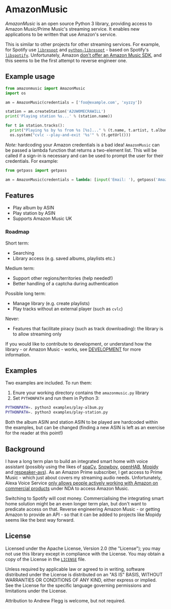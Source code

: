 AmazonMusic
===========

_AmazonMusic_ is an open source Python 3 library, providing access to Amazon Music/Prime Music's streaming service. It enables new applications to be written that use Amazon's service.

This is similar to other projects for other streaming services. For example, for Spotify use [`librespot`](https://github.com/plietar/librespot) and [`python-librespot`](https://github.com/plietar/python-librespot/) - based on Spotify's [`libspotify`](https://developer.spotify.com/technologies/libspotify/). Unfortunately, Amazon [don't offer an Amazon Music SDK](https://forums.developer.amazon.com/questions/58421/amazon-music-api.html), and this seems to be the first attempt to reverse engineer one.

Example usage
-------------

```python
from amazonmusic import AmazonMusic
import os

am = AmazonMusic(credentials = ['foo@example.com', 'xyzzy'])

station = am.createStation('A2UW0MECRAWILL')
print('Playing station %s...' % (station.name))

for t in station.tracks():
  print("Playing %s by %s from %s [%s]..." % (t.name, t.artist, t.album, t.albumArtist))
  os.system("cvlc --play-and-exit '%s'" % (t.getUrl()))
```

_Note:_ hardcoding your Amazon credentials is a bad idea! `AmazonMusic` can be passed a lambda function that returns a two-element list. This will be called if a sign-in is necessary and can be used to prompt the user for their credentials. For example:

```python
from getpass import getpass

am = AmazonMusic(credentials = lambda: [input('Email: '), getpass('Amazon password: ')])
```

Features
--------

* Play album by ASIN
* Play station by ASIN
* Supports Amazon Music UK

### Roadmap
Short term:

* Searching
* Library access (e.g. saved albums, playlists etc.)

Medium term:

* Support other regions/territories (help needed!)
* Better handling of a captcha during authentication

Possible long term:

* Manage library (e.g. create playlists)
* Play tracks without an external player (such as `cvlc`)

Never:

* Features that facilitate piracy (such as track downloading): the library is to allow streaming only

If you would like to contribute to development, or understand how the library - or Amazon Music - works, see [DEVELOPMENT](DEVELOPMENT.md) for more information.

Examples
--------

Two examples are included. To run them:

1. Enure your working directory contains the `amazonmusic.py` library
2. Set `PYTHONPATH` and run them in Python 3:

```sh
PYTHONPATH=. python3 examples/play-album.py
PYTHONPATH=. python3 examples/play-station.py
```

Both the album ASIN and station ASIN to be played are hardcoded within the examples, but can be changed (finding a new ASIN is left as an exercise for the reader at this point!)

Background
----------

I have a long term plan to build an integrated smart home with voice assistant (possibly using the likes of [spaCy](https://spacy.io/), [Snowboy](https://snowboy.kitt.ai/), [openHAB](https://www.openhab.org/), [Mopidy](https://www.mopidy.com/) and [respeaker-avs](https://github.com/respeaker/avs)). As an Amazon Prime subscriber, I get access to Prime Music - which just about covers my streaming audio needs. Unfortunately, Alexa Voice Service [only allows people actively working with Amazon on commercial products](https://github.com/alexa-pi/AlexaPi/wiki/Q&A-(FAQ)#does-alexapi-support-amazon-music) under NDA to access Amazon Music.

Switching to Spotify will cost money. Commercialising the integrating smart home solution might be an even longer term plan, but don't want to predicate access on that. Reverse engineering Amazon Music - or getting Amazon to provide an API - so that it can be added to projects like Mopidy seems like the best way forward.

License
-------
Licensed under the Apache License, Version 2.0 (the "License");
you may not use this library except in compliance with the License.
You may obtain a copy of the License in the [`LICENSE`](LICENSE)
file.

Unless required by applicable law or agreed to in writing, software
distributed under the License is distributed on an "AS IS" BASIS,
WITHOUT WARRANTIES OR CONDITIONS OF ANY KIND, either express or implied.
See the License for the specific language governing permissions and
limitations under the License.

Attribution to Andrew Flegg is welcome, but not required.
